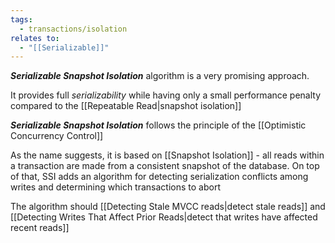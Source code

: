 ```yaml
---
tags:
  - transactions/isolation
relates to:
  - "[[Serializable]]"
---
```

***Serializable Snapshot Isolation*** algorithm is a very promising approach.

It provides full *serializability* while having only a small performance penalty compared to the [[Repeatable Read|snapshot isolation]]

***Serializable Snapshot Isolation*** follows the principle of the [[Optimistic Concurrency Control]]

As the name suggests, it is based on [[Snapshot Isolation]] - all reads within a transaction are made from a consistent snapshot of the database. On top of that, SSI adds an algorithm for detecting serialization conflicts among writes and determining which transactions to abort

The algorithm should [[Detecting Stale MVCC reads|detect stale reads]] and [[Detecting Writes That Affect Prior Reads|detect that writes have affected recent reads]]
